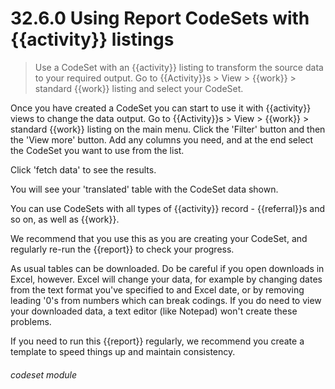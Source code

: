 # 32.6.0 Using Report CodeSets with {{activity}} listings

> Use a CodeSet with an {{activity}} listing to transform the source data to your required output.  Go to {{Activity}}s > View > {{work}} > standard {{work}} listing and select your CodeSet.

Once you have created a CodeSet you can start to use it with {{activity}} views to change the 
data output.  Go to {{Activity}}s > View > {{work}} > standard {{work}} listing on the main menu. Click 
the 'Filter' button and then the 'View more' button.  Add any columns you need, and at the end select the CodeSet
you want to use from the list.

Click 'fetch data' to see the results.

You will see your 'translated' table with the CodeSet data shown.


You can use CodeSets with all types of {{activity}} record - {{referral}}s and so on, as well as {{work}}.

We recommend that you use this as you are creating your CodeSet, and regularly re-run the {{report}} to check your
progress.  

As usual tables can be downloaded.  Do be careful if you open downloads in Excel, however.  Excel will change your data,
for example by changing dates from the text format you've specified to and Excel date, or by removing leading '0's from 
numbers which can break codings.  If you do need to view your downloaded data, a text editor (like Notepad) won't
create these problems.

If you need to run this {{report}} regularly, we recommend you create a template to speed things up and maintain consistency.



###### codeset module